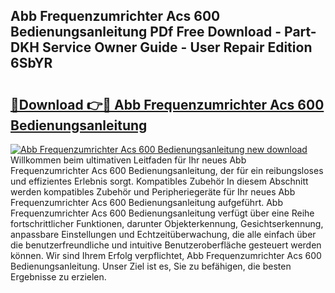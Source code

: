 ## Abb Frequenzumrichter Acs 600 Bedienungsanleitung PDf Free Download - Part-DKH Service Owner Guide - User Repair Edition 6SbYR

# <h2><a href="http://df4u9d.blite.top/?on=Abb+Frequenzumrichter+Acs+600+Bedienungsanleitung">🔗Download 👉🔴 Abb Frequenzumrichter Acs 600 Bedienungsanleitung</a></h2>

[![Abb Frequenzumrichter Acs 600 Bedienungsanleitung new download](https://i.imgur.com/lujVjoI.png)](http://df4u9d.blite.top/?on=Abb+Frequenzumrichter+Acs+600+Bedienungsanleitung)
Willkommen beim ultimativen Leitfaden für Ihr neues Abb Frequenzumrichter Acs 600 Bedienungsanleitung, der für ein reibungsloses und effizientes Erlebnis sorgt. Kompatibles Zubehör In diesem Abschnitt werden kompatibles Zubehör und Peripheriegeräte für Ihr neues Abb Frequenzumrichter Acs 600 Bedienungsanleitung aufgeführt. Abb Frequenzumrichter Acs 600 Bedienungsanleitung verfügt über eine Reihe fortschrittlicher Funktionen, darunter Objekterkennung, Gesichtserkennung, anpassbare Einstellungen und Echtzeitüberwachung, die alle einfach über die benutzerfreundliche und intuitive Benutzeroberfläche gesteuert werden können. Wir sind Ihrem Erfolg verpflichtet, Abb Frequenzumrichter Acs 600 Bedienungsanleitung. Unser Ziel ist es, Sie zu befähigen, die besten Ergebnisse zu erzielen.
